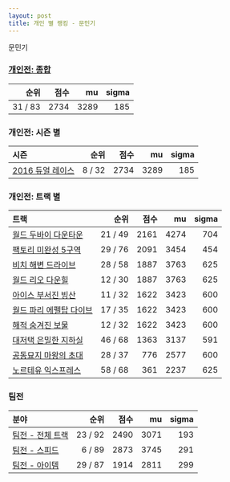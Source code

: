```yaml
---
layout: post
title: 개인 별 랭킹 - 문민기
---
```


문민기

### [개인전: 종합](../singles-full)

| 순위 | 점수 | mu | sigma |
|---:|---:|---:|---:|
| 31 / 83 | 2734 | 3289 | 185 |

### 개인전: 시즌 별

| 시즌 | 순위 | 점수 | mu | sigma |
|:---|---:|---:|---:|---:|
| [2016 듀얼 레이스](../s2016_1) | 8 / 32 | 2734 | 3289 | 185 |

### 개인전: 트랙 별

| 트랙 | 순위 | 점수 | mu | sigma |
|:---|---:|---:|---:|---:|
| [월드 두바이 다운타운](../dubai) | 21 / 49 | 2161 | 4274 | 704 |
| [팩토리 미완성 5구역](../district5) | 29 / 76 | 2091 | 3454 | 454 |
| [비치 해변 드라이브](../haebyun) | 28 / 58 | 1887 | 3763 | 625 |
| [월드 리오 다운힐](../rio) | 12 / 30 | 1887 | 3763 | 625 |
| [아이스 부서진 빙산](../boobing) | 11 / 32 | 1622 | 3423 | 600 |
| [월드 파리 에펠탑 다이브](../eifel) | 17 / 35 | 1622 | 3423 | 600 |
| [해적 숨겨진 보물](../haesumbo) | 12 / 32 | 1622 | 3423 | 600 |
| [대저택 은밀한 지하실](../jeotaek) | 46 / 68 | 1363 | 3137 | 591 |
| [공동묘지 마왕의 초대](../mawang) | 28 / 37 | 776 | 2577 | 600 |
| [노르테유 익스프레스](../noex) | 58 / 68 | 361 | 2237 | 625 |

### 팀전

| 분야 | 순위 | 점수 | mu | sigma |
|:---|---:|---:|---:|---:|
| [팀전 - 전체 트랙](../team-full) | 23 / 92 | 2490 | 3071 | 193 |
| [팀전 - 스피드](../team-speed) | 6 / 89 | 2873 | 3745 | 291 |
| [팀전 - 아이템](../team-item) | 29 / 87 | 1914 | 2811 | 299 |
